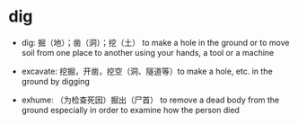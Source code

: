 # dig

- dig: 掘（地）；凿（洞）；挖（土） to make a hole in the ground or to move soil from one place to another using your hands, a tool or a machine

- excavate: 挖掘，开凿，挖空（洞、隧道等）to make a hole, etc. in the ground by digging
- exhume: （为检查死因）掘出（尸首） to remove a dead body from the ground especially in order to examine how the person died
